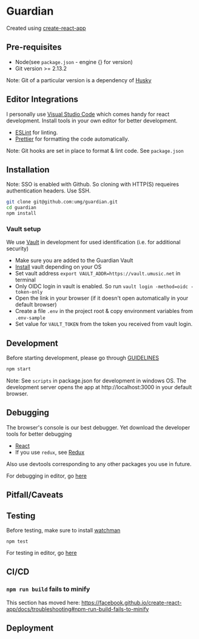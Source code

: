 # Guardian

Created using [create-react-app](https://github.com/facebook/create-react-app/)

## Pre-requisites

- Node(see `package.json` - engine {} for version)
- Git version >= 2.13.2

Note: Git of a particular version is a dependency of [Husky](https://github.com/typicode/husky)

## Editor Integrations

I personally use [Visual Studio Code](https://code.visualstudio.com/) which comes handy for react development. Install tools in your own editor for better development.

- [ESLint](https://eslint.org) for linting.
- [Prettier](https://github.com/prettier/prettier) for formatting the code automatically.

Note: Git hooks are set in place to format & lint code. See `package.json`

## Installation

Note: SSO is enabled with Github. So cloning with HTTP(S) requeires authentication headers. Use SSH.

```bash
git clone git@github.com:umg/guardian.git
cd guardian
npm install
```

### Vault setup

We use [Vault](https://www.vaultproject.io/) in development for used identification (i.e. for additional security)

- Make sure you are added to the Guardian Vault
- [Install](https://learn.hashicorp.com/tutorials/vault/getting-started-install) vault depending on your OS
- Set vault address `export VAULT_ADDR=https://vault.umusic.net` in terminal
- Only OIDC login in vault is enabled. So run `vault login -method=oidc -token-only`
- Open the link in your browser (if it doesn't open automatically in your default browser)
- Create a file `.env` in the project root & copy environment variables from `.env-sample`
- Set value for `VAULT_TOKEN` from the token you received from vault login.

## Development

Before starting development, please go through [GUIDELINES](/GUIDELINES.md)

```bash
npm start
```

Note: See `scripts` in package.json for development in windows OS.
The development server opens the app at http://localhost:3000 in your default browser.

## Debugging

The browser's console is our best debugger. Yet download the developer tools for better debugging

- [React](https://github.com/facebook/react-devtools)
- If you use `redux`, see [Redux](https://github.com/gaearon/redux-devtools)

Also use devtools corresponding to any other packages you use in future.

For debugging in editor, go [here](https://github.com/facebook/create-react-app/blob/master/packages/react-scripts/template/README.md#debugging-in-the-editor)

## Pitfall/Caveats

## Testing

Before testing, make sure to install [watchman](https://github.com/facebook/watchman)

```
npm test
```

For testing in editor, go [here](https://github.com/facebook/create-react-app/blob/master/packages/react-scripts/template/README.md#editor-integration)

## CI/CD


### `npm run build` fails to minify

This section has moved here: https://facebook.github.io/create-react-app/docs/troubleshooting#npm-run-build-fails-to-minify

## Deployment

